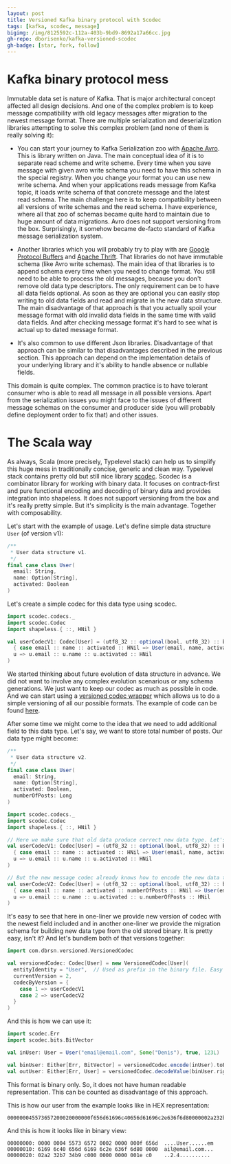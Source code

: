```yaml
---
layout: post
title: Versioned Kafka binary protocol with Scodec
tags: [kafka, scodec, message]
bigimg: /img/8125592c-112a-403b-9bd9-8692a17a66cc.jpg
gh-repo: dborisenko/kafka-versioned-scodec
gh-badge: [star, fork, follow]
---
```


# Kafka binary protocol mess

Immutable data set is nature of Kafka. That is major architectural concept affected all design decisions. And one of the complex problem is to keep message compatibility with old legacy messages after migration to the newest message format. There are multiple serialization and deserialization libraries attempting to solve this complex problem (and none of them is really solving it):

- You can start your journey to Kafka Serialization zoo with [Apache Avro](https://avro.apache.org/). This is library written on Java. The main conceptual idea of it is to separate read scheme and write scheme. Every time when you save message with given avro write schema you need to have this schema in the special registry. When you change your format you can use new write schema. And when your applications reads message from Kafka topic, it loads write schema of that concrete message and the latest read schema. The main challenge here is to keep compatibility between all versions of write schemas and the read schema. I have experience, where all that zoo of schemas became quite hard to maintain due to huge amount of data migrations. Avro does not support versioning from the box. Surprisingly, it somehow became de-facto standard of Kafka message serialization system.

- Another libraries which you will probably try to play with are [Google Protocol Buffers](https://developers.google.com/protocol-buffers/) and [Apache Thrift](https://thrift.apache.org/). That libraries do not have immutable schema (like Avro write schemas). The main idea of that libraries is to append schema every time when you need to change format. You still need to be able to process the old messages, because you don't remove old data type descriptors. The only requirement can be to have all data fields optional. As soon as they are optional you can easily stop writing to old data fields and read and migrate in the new data structure. The main disadvantage of that approach is that you actually spoil your message format with old invalid data fields in the same time with valid data fields. And after checking message format it's hard to see what is actual up to dated message format.

- It's also common to use different Json libraries. Disadvantage of that approach can be similar to that disadvantages described in the previous section. This approach can depend on the implementation details of your underlying library and it's ability to handle absence or nullable fields.

This domain is quite complex. The common practice is to have tolerant consumer who is able to read all message in all possible versions. Apart from the serialization issues you might face to the issues of different message schemas on the consumer and producer side (you will probably define deployment order to fix that) and other issues.

# The Scala way

As always, Scala (more precisely, Typelevel stack) can help us to simplify this huge mess in traditionally concise, generic and clean way. Typelevel stack contains pretty old but still nice library [scodec](https://github.com/scodec/scodec). Scodec is a combinator library for working with binary data. It focuses on contract-first and pure functional encoding and decoding of binary data and provides integration into shapeless. It does not support versioning from the box and it's really pretty simple. But it's simplicity is the main advantage. Together with composability.

Let's start with the example of usage. Let's define simple data structure `User` (of version v1):

```scala
/**
 * User data structure v1.
 */
final case class User(
  email: String,
  name: Option[String],
  activated: Boolean
)
```

Let's create a simple codec for this data type using scodec.

```scala
import scodec.codecs._
import scodec.Codec
import shapeless.{ ::, HNil }

val userCodecV1: Codec[User] = (utf8_32 :: optional(bool, utf8_32) :: bool).xmap(
  { case email :: name :: activated :: HNil => User(email, name, activated) },
  u => u.email :: u.name :: u.activated :: HNil
)
```

We started thinking about future evolution of data structure in advance. We did not want to involve any complex evolution scenarious or any schema generations. We just want to keep our codec as much as possible in code. And we can start using a [versioned codec wrapper](https://github.com/dborisenko/kafka-versioned-scodec/blob/676ac520525c54f57f784d4a85c44ef7ca303e14/src/main/scala/com/dbrsn/versioned/VersionedCodec.scala) which allows us to do a simple versioning of all our possible formats. The example of code can be found [here](https://github.com/dborisenko/kafka-versioned-scodec/blob/676ac520525c54f57f784d4a85c44ef7ca303e14/src/test/scala/com/dbrsn/versioned/VersionedCodecSpec.scala).

After some time we might come to the idea that we need to add additional field to this data type. Let's say, we want to store total number of posts. Our data type might become:

```scala
/**
 * User data structure v2.
 */
final case class User(
  email: String,
  name: Option[String],
  activated: Boolean,
  numberOfPosts: Long
)

import scodec.codecs._
import scodec.Codec
import shapeless.{ ::, HNil }

// Here we make sure that old data produce correct new data type. Let's assume our statrtup number of posts is 0L.
val userCodecV1: Codec[User] = (utf8_32 :: optional(bool, utf8_32) :: bool).xmap(
  { case email :: name :: activated :: HNil => User(email, name, activated, 0L) },  // This is our migration schema because it produces new correct data type User.
  u => u.email :: u.name :: u.activated :: HNil
)

// But the new message codec already knows how to encode the new data type
val userCodecV2: Codec[User] = (utf8_32 :: optional(bool, utf8_32) :: bool :: int64).xmap(
  { case email :: name :: activated :: numberOfPosts :: HNil => User(email, name, activated, numberOfPosts) },
  u => u.email :: u.name :: u.activated :: u.numberOfPosts :: HNil
)
```

It's easy to see that here in one-liner we provide new version of codec with the newest field included and in another one-liner we provide the migration schema for building new data type from the old stored binary. It is pretty easy, isn't it? And let's bundlem both of that versions together:

```scala
import com.dbrsn.versioned.VersionedCodec

val versionedCodec: Codec[User] = new VersionedCodec[User](
  entityIdentity = "User",  // Used as prefix in the binary file. Easy way to make sure that file format belongs to the given entity.
  currentVersion = 2,
  codecByVersion = {
    case 1 => userCodecV1
    case 2 => userCodecV2
  }
)
```

And this is how we can use it:

```scala
import scodec.Err
import scodec.bits.BitVector

val inUser: User = User("email@email.com", Some("Denis"), true, 123L)

val binUser: Either[Err, BitVector] = versionedCodec.encode(inUser).toEither
val outUser: Either[Err, User] = versionedCodec.decodeValue(binUser.right.get).toEither
```

This format is binary only. So, it does not have human readable representation. This can be counted as disadvantage of this approach.

This is how our user from the example looks like in HEX representation: 

```text
000000045573657200020000000f656d61696c40656d61696c2e636f6d80000002a232b734b9c00000000000001ec
```

And this is how it looks like in binary view:

```text
00000000: 0000 0004 5573 6572 0002 0000 000f 656d  ....User......em
00000010: 6169 6c40 656d 6169 6c2e 636f 6d80 0000  ail@email.com...
00000020: 02a2 32b7 34b9 c000 0000 0000 001e c0    ..2.4..........
```
